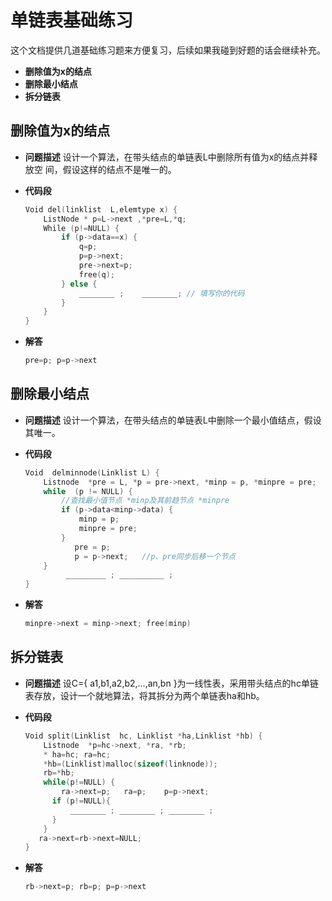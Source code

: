 # 单链表基础练习

这个文档提供几道基础练习题来方便复习，后续如果我碰到好题的话会继续补充。

- **删除值为x的结点** 
- **删除最小结点** 
- **拆分链表** 



## 删除值为x的结点

- **问题描述** 设计一个算法，在带头结点的单链表L中删除所有值为x的结点并释放空 间，假设这样的结点不是唯一的。

- **代码段** 

  ```c
  Void del(linklist  L,elemtype x) {
      ListNode * p=L->next ,*pre=L,*q;
      While (p!=NULL) {
          if (p->data==x) {
              q=p;
              p=p->next;
              pre->next=p;
              free(q);
          } else { 
              ________ ;    ________; // 填写你的代码
          }
      }
  }
  ```

- **解答** 

  ```c
  pre=p; p=p->next
  ```

## 删除最小结点

- **问题描述** 设计一个算法，在带头结点的单链表L中删除一个最小值结点，假设其唯一。

- **代码段** 

  ```c
  Void  delminnode(Linklist L) {
      Listnode  *pre = L, *p = pre->next, *minp = p, *minpre = pre;
      while  (p != NULL) {
          //查找最小值节点 *minp及其前趋节点 *minpre
          if (p->data<minp->data) {
              minp = p;
              minpre = pre;
          }
             pre = p;
             p = p->next;   //p、pre同步后移一个节点
      }
           _________ ; __________ ; 
  }
  ```

- **解答** 

  ```c
  minpre->next = minp->next; free(minp)
  ```

  

## 拆分链表

- **问题描述**   设C={ a1,b1,a2,b2,…,an,bn }为一线性表，采用带头结点的hc单链表存放，设计一个就地算法，将其拆分为两个单链表ha和hb。

- **代码段** 

  ```c
  Void split(Linklist  hc, Linklist *ha,Linklist *hb) {
      Listnode  *p=hc->next, *ra, *rb;
      * ha=hc; ra=hc;
      *hb=(Linklist)malloc(sizeof(linknode));   
      rb=*hb;
      while(p!=NULL) {
          ra->next=p;   ra=p;    p=p->next;
        if (p!=NULL){
            ________ ; ________ ; ________ ; 
        }
      } 
     ra->next=rb->next=NULL;   
  }
  ```

- **解答** 

  ```c
  rb->next=p; rb=p; p=p->next
  ```

  





